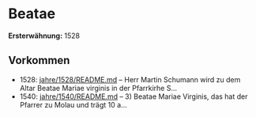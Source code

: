 # Beatae

**Ersterwähnung:** 1528

## Vorkommen
- 1528: [jahre/1528/README.md](../jahre/1528/README.md) – Herr Martin Schumann wird zu dem Altar Beatae
Mariae virginis in der Pfarrkirhe S...
- 1540: [jahre/1540/README.md](../jahre/1540/README.md) – 3) Beatae Mariae Virginis, das hat der Pfarrer zu
Molau und trägt 10 a...
